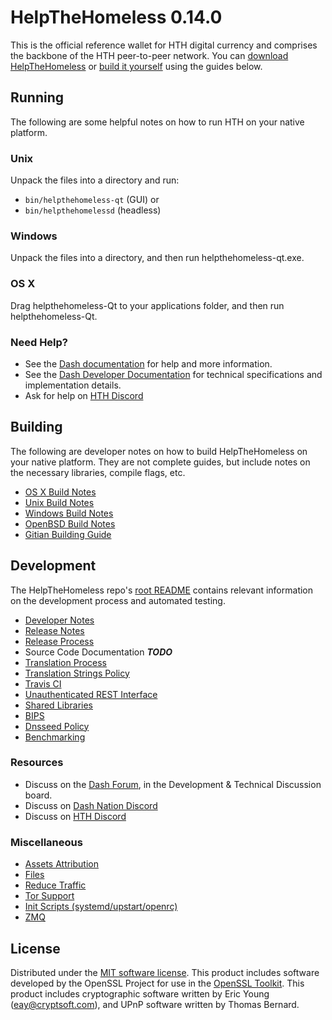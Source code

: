 HelpTheHomeless 0.14.0
=====================

This is the official reference wallet for HTH digital currency and comprises the backbone of the HTH peer-to-peer network. You can [download HelpTheHomeless](https://github.com/HTHcoin/Help-The-Homeless-Coin-0.14/releases/latest) or [build it yourself](#building) using the guides below.

Running
---------------------
The following are some helpful notes on how to run HTH on your native platform.

### Unix

Unpack the files into a directory and run:

- `bin/helpthehomeless-qt` (GUI) or
- `bin/helpthehomelessd` (headless)

### Windows

Unpack the files into a directory, and then run helpthehomeless-qt.exe.

### OS X

Drag helpthehomeless-Qt to your applications folder, and then run helpthehomeless-Qt.

### Need Help?

* See the [Dash documentation](https://docs.dash.org)
for help and more information.
* See the [Dash Developer Documentation](https://dash-docs.github.io/) 
for technical specifications and implementation details.
* Ask for help on [HTH Discord](https://discord.gg/r7zKfy5)


Building
---------------------
The following are developer notes on how to build HelpTheHomeless on your native platform. They are not complete guides, but include notes on the necessary libraries, compile flags, etc.

- [OS X Build Notes](build-osx.md)
- [Unix Build Notes](build-unix.md)
- [Windows Build Notes](build-windows.md)
- [OpenBSD Build Notes](build-openbsd.md)
- [Gitian Building Guide](gitian-building.md)

Development
---------------------
The HelpTheHomeless repo's [root README](/README.md) contains relevant information on the development process and automated testing.

- [Developer Notes](developer-notes.md)
- [Release Notes](release-notes.md)
- [Release Process](release-process.md)
- Source Code Documentation ***TODO***
- [Translation Process](translation_process.md)
- [Translation Strings Policy](translation_strings_policy.md)
- [Travis CI](travis-ci.md)
- [Unauthenticated REST Interface](REST-interface.md)
- [Shared Libraries](shared-libraries.md)
- [BIPS](bips.md)
- [Dnsseed Policy](dnsseed-policy.md)
- [Benchmarking](benchmarking.md)

### Resources
* Discuss on the [Dash Forum](https://dash.org/forum), in the Development & Technical Discussion board.
* Discuss on [Dash Nation Discord](http://dashchat.org)
* Discuss on [HTH Discord](https://discord.gg/r7zKfy5)

### Miscellaneous
- [Assets Attribution](assets-attribution.md)
- [Files](files.md)
- [Reduce Traffic](reduce-traffic.md)
- [Tor Support](tor.md)
- [Init Scripts (systemd/upstart/openrc)](init.md)
- [ZMQ](zmq.md)

License
---------------------
Distributed under the [MIT software license](/COPYING).
This product includes software developed by the OpenSSL Project for use in the [OpenSSL Toolkit](https://www.openssl.org/). This product includes
cryptographic software written by Eric Young ([eay@cryptsoft.com](mailto:eay@cryptsoft.com)), and UPnP software written by Thomas Bernard.
